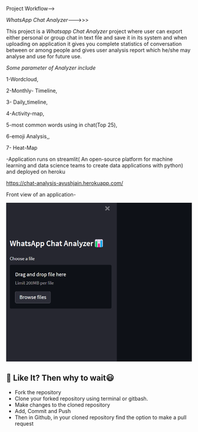 Project Workflow-->

*WhatsApp Chat Analyzer*--->>>

This project is a  *Whatsapp Chat Analyzer* project where user can export either personal or group chat in text file and save it in its system and when uploading on application it gives you complete statistics of conversation between or among people and gives user analysis report which he/she may analyse and use for future use.

*Some parameter of Analyzer include*


1-Wordcloud,


2-Monthly- Timeline,


3- Daily_timeline,


4-Activity-map,


5-most common words using in chat(Top 25),


6-emoji Analysis,,


7- Heat-Map

-Application runs on streamlit( An open-source platform for machine learning and data science teams to create data applications with python) and deployed on heroku 


https://chat-analysis-ayushjain.herokuapp.com/


Front view of an application-

![img.png](img.png)


## 🧮 Like It? Then why to wait😃
- Fork the repository
- Clone your forked repository using terminal or gitbash.
- Make changes to the cloned repository
- Add, Commit and Push
- Then in Github, in your cloned repository find the option to make a pull request
